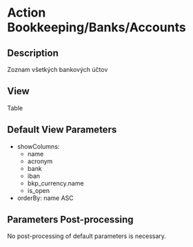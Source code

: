 # Action Bookkeeping/Banks/Accounts

## Description

Zoznam všetkých bankových účtov

## View

Table

## Default View Parameters

* showColumns:
  * name
  * acronym
  * bank
  * iban
  * bkp_currency.name
  * is_open
* orderBy: name ASC

## Parameters Post-processing

No post-processing of default parameters is necessary.
